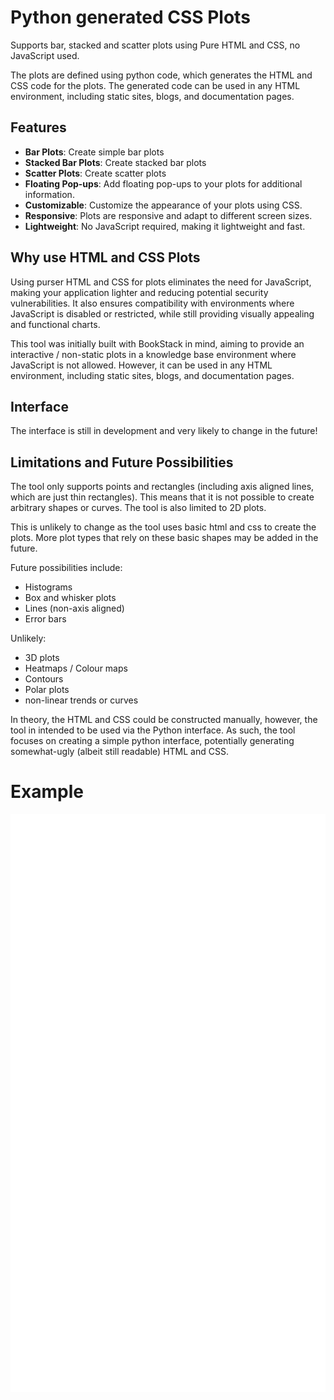 
# Python generated CSS Plots

Supports bar, stacked and scatter plots using Pure HTML and CSS, no JavaScript used.

The plots are defined using python code, which generates the HTML and CSS code for the plots. The generated code can be used in any HTML environment, including static sites, blogs, and documentation pages.


## Features
- **Bar Plots**: Create simple bar plots
- **Stacked Bar Plots**: Create stacked bar plots
- **Scatter Plots**: Create scatter plots
- **Floating Pop-ups**: Add floating pop-ups to your plots for additional information.
- **Customizable**: Customize the appearance of your plots using CSS.
- **Responsive**: Plots are responsive and adapt to different screen sizes.
- **Lightweight**: No JavaScript required, making it lightweight and fast.


## Why use HTML and CSS Plots

Using purser HTML and CSS for plots eliminates the need for JavaScript, making your application lighter and reducing potential security vulnerabilities. It also ensures compatibility with environments where JavaScript is disabled or restricted, while still providing visually appealing and functional charts.

This tool was initially built with BookStack in mind, aiming to provide an interactive / non-static plots in a knowledge base environment where JavaScript is not allowed. However, it can be used in any HTML environment, including static sites, blogs, and documentation pages.

## Interface

The interface is still in development and very likely to change in the future!


## Limitations and Future Possibilities

The tool only supports points and rectangles (including axis aligned lines, which are just thin rectangles). This means that it is not possible to create arbitrary shapes or curves. The tool is also limited to 2D plots.

This is unlikely to change as the tool uses basic html and css to create the plots. More plot types that rely on these basic shapes may be added in the future.

Future possibilities include:
- Histograms
- Box and whisker plots
- Lines (non-axis aligned)
- Error bars

Unlikely:
- 3D plots
- Heatmaps / Colour maps
- Contours
- Polar plots
- non-linear trends or curves

In theory, the HTML and CSS could be constructed manually, however, the tool in intended to be used via the Python interface. As such, the tool focuses on creating a simple python interface, potentially generating somewhat-ugly (albeit still readable) HTML and CSS.


# Example
![example](example.svg)



